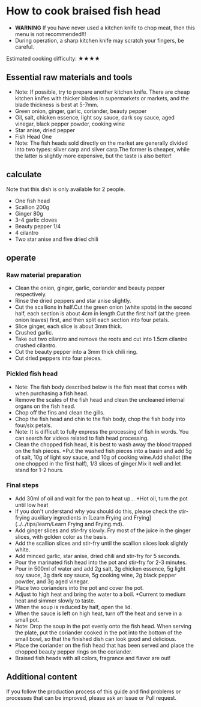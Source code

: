 # How to cook braised fish head

- **WARNING** If you have never used a kitchen knife to chop meat, then this menu is not recommended!!!
- During operation, a sharp kitchen knife may scratch your fingers, be careful.

Estimated cooking difficulty: ★★★★

## Essential raw materials and tools

- Note: If possible, try to prepare another kitchen knife. There are cheap kitchen knifes with thicker blades in supermarkets or markets, and the blade thickness is best at 5-7mm.
- Green onion, ginger, garlic, coriander, beauty pepper
- Oil, salt, chicken essence, light soy sauce, dark soy sauce, aged vinegar, black pepper powder, cooking wine
- Star anise, dried pepper
- Fish Head One
- Note: The fish heads sold directly on the market are generally divided into two types: silver carp and silver carp.The former is cheaper, while the latter is slightly more expensive, but the taste is also better!

## calculate

Note that this dish is only available for 2 people.

* One fish head
* Scallion 200g
* Ginger 80g
* 3-4 garlic cloves
* Beauty pepper 1/4
* 4 cilantro
* Two star anise and five dried chili

## operate

### Raw material preparation

* Clean the onion, ginger, garlic, coriander and beauty pepper respectively.
* Rinse the dried peppers and star anise slightly.
* Cut the scallions in half.Cut the green onion (white spots) in the second half, each section is about 4cm in length.Cut the first half (at the green onion leaves) first, and then split each section into four petals.
* Slice ginger, each slice is about 3mm thick.
* Crushed garlic.
* Take out two cilantro and remove the roots and cut into 1.5cm cilantro crushed cilantro.
* Cut the beauty pepper into a 3mm thick chili ring.
* Cut dried peppers into four pieces.

### Pickled fish head

* Note: The fish body described below is the fish meat that comes with when purchasing a fish head.
* Remove the scales of the fish head and clean the uncleaned internal organs on the fish head.
* Chop off the fins and clean the gills.
* Chop the fish head and chin to the fish body, chop the fish body into four/six petals.
* Note: It is difficult to fully express the processing of fish in words. You can search for videos related to fish head processing.
* Clean the chopped fish head, it is best to wash away the blood trapped on the fish pieces.
*Put the washed fish pieces into a basin and add 5g of salt, 10g of light soy sauce, and 10g of cooking wine.Add shallot (the one chopped in the first half), 1/3 slices of ginger.Mix it well and let stand for 1-2 hours.

### Final steps

* Add 30ml of oil and wait for the pan to heat up...
*Hot oil, turn the pot until low heat
* If you don't understand why you should do this, please check the stir-frying auxiliary ingredients in [Learn Frying and Frying] (../../tips/learn/Learn Frying and Frying.md).
* Add ginger slices and stir-fry slowly. Fry most of the juice in the ginger slices, with golden color as the basis.
* Add the scallion slices and stir-fry until the scallion slices look slightly white.
* Add minced garlic, star anise, dried chili and stir-fry for 5 seconds.
* Pour the marinated fish head into the pot and stir-fry for 2-3 minutes.
* Pour in 500ml of water and add 2g salt, 3g chicken essence, 5g light soy sauce, 3g dark soy sauce, 5g cooking wine, 2g black pepper powder, and 3g aged vinegar.
* Place two corianders into the pot and cover the pot.
* Adjust to high heat and bring the water to a boil.
*Current to medium heat and simmer slowly to taste.
* When the soup is reduced by half, open the lid.
* When the sauce is left on high heat, turn off the heat and serve in a small pot.
* Note: Drop the soup in the pot evenly onto the fish head. When serving the plate, put the coriander cooked in the pot into the bottom of the small bowl, so that the finished dish can look good and delicious.
* Place the coriander on the fish head that has been served and place the chopped beauty pepper rings on the coriander.
* Braised fish heads with all colors, fragrance and flavor are out!

## Additional content

If you follow the production process of this guide and find problems or processes that can be improved, please ask an Issue or Pull request.